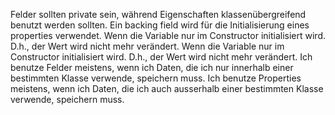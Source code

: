 ﻿Felder sollten private sein, während Eigenschaften klassenübergreifend benutzt werden sollten.
Ein backing field wird für die Initialisierung eines properties verwendet.
Wenn die Variable nur im Constructor initialisiert wird. D.h., der Wert wird nicht mehr verändert.
Wenn die Variable nur im Constructor initialisiert wird. D.h., der Wert wird nicht mehr verändert.
Ich benutze Felder meistens, wenn ich Daten, die ich nur innerhalb einer bestimmten Klasse verwende, speichern muss.
Ich benutze Properties meistens, wenn ich Daten, die ich auch ausserhalb einer bestimmten Klasse verwende, speichern muss.